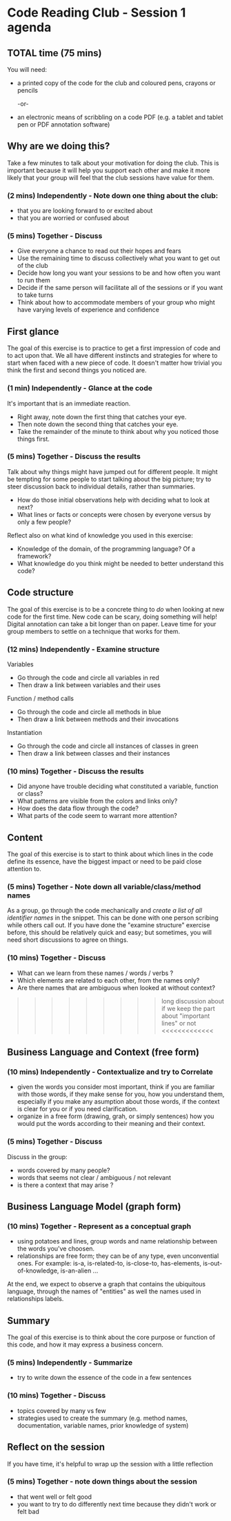 # Code Reading Club - Session 1 agenda

## TOTAL time (75 mins)

You will need:

- a printed copy of the code for the club and coloured pens, crayons or pencils

    -or-

- an electronic means of scribbling on a code PDF (e.g. a tablet and tablet pen or PDF annotation software)

## Why are we doing this?

Take a few minutes to talk about your motivation for doing the club. This is important because it will help you support each other and make it more likely that your group will feel that the club sessions have value for them.

### (2 mins) Independently - Note down one thing about the club:

* that you are looking forward to or excited about
* that you are worried or confused about

### (5 mins) Together - Discuss

* Give everyone a chance to read out their hopes and fears
* Use the remaining time to discuss collectively what you want to get out of the club
* Decide how long you want your sessions to be and how often you want to run them
* Decide if the same person will facilitate all of the sessions or if you want to take turns
* Think about how to accommodate members of your group who might have varying levels of experience and confidence

## First glance

The goal of this exercise is to practice to get a first impression of code and to act upon that. We all have different instincts and strategies for where to start when faced with a new piece of code. It doesn't matter how trivial you think the first and second things you noticed are.

### (1 min) Independently - Glance at the code

It's important that is an immediate reaction.

* Right away, note down the first thing that catches your eye.
* Then note down the second thing that catches your eye.
* Take the remainder of the minute to think about why you noticed those things first.

### (5 mins) Together - Discuss the results

Talk about why things might have jumped out for different people. It might be tempting for some people to start talking about the big picture; try to steer discussion back to individual details, rather than summaries.

* How do those initial observations help with deciding what to look at next?
* What lines or facts or concepts were chosen by everyone versus by only a few people?

Reflect also on what kind of knowledge you used in this exercise:

* Knowledge of the domain, of the programming language? Of a framework?
* What knowledge do you think might be needed to better understand this code?

## Code structure

The goal of this exercise is to be a concrete thing to *do* when looking at new code for the first time. New code can be scary, doing something will help! Digital annotation can take a bit longer than on paper. Leave time for your group members to settle on a technique that works for them.

### (12 mins) Independently - Examine structure

Variables

* Go through the code and circle all variables in red
* Then draw a link between variables and their uses

Function / method calls

* Go through the code and circle all methods in blue
* Then draw a link between methods and their invocations

Instantiation

* Go through the code and circle all instances of classes in green
* Then draw a link between classes and their instances

### (10 mins) Together - Discuss the results

* Did anyone have trouble deciding what constituted a variable, function or class?
* What patterns are visible from the colors and links only?
* How does the data flow through the code?
* What parts of the code seem to warrant more attention?

## Content

The goal of this exercise is to start to think about which lines in the code define its essence, have the biggest impact or need to be paid close attention to.


### (5 mins) Together - Note down all variable/class/method names

As a group, go through the code mechanically and *create a list of all identifier names* in the snippet. This can be done with one person scribing while others call out. If you have done the "examine structure" exercise before, this should be relatively quick and easy; but sometimes, you will need short discussions to agree on things.

### (10 mins) Together - Discuss

* What can we learn from these names / words / verbs ?
* Which elements are related to each other, from the names only?
* Are there names that are ambiguous when looked at without context?

 >>>>>>>>> long discussion about if we keep the part about "important lines" or not <<<<<<<<<<<<<

## Business Language and Context (free form)

### (10 mins) Independently - Contextualize and try to Correlate

*  given the words you consider most important,  think if you are familiar with those words, if they make sense for you, 
how you understand them, especially if you make any asumption about those words, if the context is clear for you or if you need clarification.
*  organize in a free form (drawing, grah, or simply sentences) how you would put the words according to their meaning and their context.

### (5 mins) Together - Discuss

Discuss in the group:

* words covered by many people?
* words that seems not clear / ambiguous / not relevant
* is there a context that may arise ?

## Business Language Model (graph form)

### (10 mins) Together - Represent as a conceptual graph

* using potatoes and lines, group words and name relationship between the words you've choosen.
* relationships are free form; they can be of any type, even unconvential ones. For example: is-a, is-related-to, is-close-to, has-elements, 
    is-out-of-knowledge, is-an-alien ...
    
 At the end, we expect to observe a graph that contains the ubiquitous language, through the names of "entities" as well the names used in relationships labels.   


## Summary


The goal of this exercise is to think about the core purpose or function of this code, and how it may express a business concern.

### (5 mins) Independently - Summarize

* try to write down the essence of the code in a few sentences

### (10 mins) Together - Discuss

* topics covered by many vs few
* strategies used to create the summary (e.g. method names, documentation, variable names, prior knowledge of system)

## Reflect on the session

If you have time, it's helpful to wrap up the session with a little reflection

### (5 mins) Together - note down things about the session

* that went well or felt good
* you want to try to do differently next time because they didn't work or felt bad
